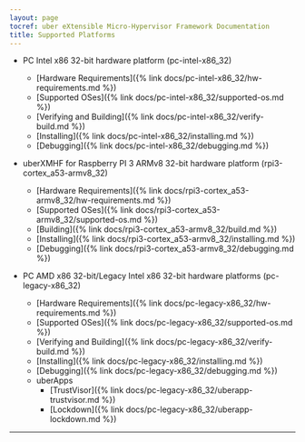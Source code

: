 ```yaml
---
layout: page
tocref: uber eXtensible Micro-Hypervisor Framework Documentation
title: Supported Platforms
---
```


* PC Intel x86 32-bit hardware platform (pc-intel-x86_32)
    * [Hardware Requirements]({% link docs/pc-intel-x86_32/hw-requirements.md %})
    * [Supported OSes]({% link docs/pc-intel-x86_32/supported-os.md %})
    * [Verifying and Building]({% link docs/pc-intel-x86_32/verify-build.md %})
    * [Installing]({% link docs/pc-intel-x86_32/installing.md %})
    * [Debugging]({% link docs/pc-intel-x86_32/debugging.md %})

* uberXMHF for Raspberry PI 3 ARMv8 32-bit hardware 
platform (rpi3-cortex_a53-armv8_32)
    * [Hardware Requirements]({% link docs/rpi3-cortex_a53-armv8_32/hw-requirements.md %})
    * [Supported OSes]({% link docs/rpi3-cortex_a53-armv8_32/supported-os.md %})
    * [Building]({% link docs/rpi3-cortex_a53-armv8_32/build.md %})
    * [Installing]({% link docs/rpi3-cortex_a53-armv8_32/installing.md %})
    * [Debugging]({% link docs/rpi3-cortex_a53-armv8_32/debugging.md %})

* PC AMD x86 32-bit/Legacy Intel x86 32-bit hardware platforms (pc-legacy-x86_32)
    * [Hardware Requirements]({% link docs/pc-legacy-x86_32/hw-requirements.md %})
	* [Supported OSes]({% link docs/pc-legacy-x86_32/supported-os.md %})
	* [Verifying and Building]({% link docs/pc-legacy-x86_32/verify-build.md %})
	* [Installing]({% link docs/pc-legacy-x86_32/installing.md %})
	* [Debugging]({% link docs/pc-legacy-x86_32/debugging.md %})
	* uberApps
		* [TrustVisor]({% link docs/pc-legacy-x86_32/uberapp-trustvisor.md %})
		* [Lockdown]({% link docs/pc-legacy-x86_32/uberapp-lockdown.md %})

<hr>
